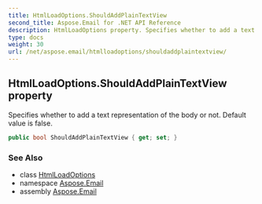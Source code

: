 ```yaml
---
title: HtmlLoadOptions.ShouldAddPlainTextView
second_title: Aspose.Email for .NET API Reference
description: HtmlLoadOptions property. Specifies whether to add a text representation of the body or not. Default value is false
type: docs
weight: 30
url: /net/aspose.email/htmlloadoptions/shouldaddplaintextview/
---
```

## HtmlLoadOptions.ShouldAddPlainTextView property

Specifies whether to add a text representation of the body or not. Default value is false.

```csharp
public bool ShouldAddPlainTextView { get; set; }
```

### See Also

* class [HtmlLoadOptions](../)
* namespace [Aspose.Email](../../htmlloadoptions/)
* assembly [Aspose.Email](../../../)


